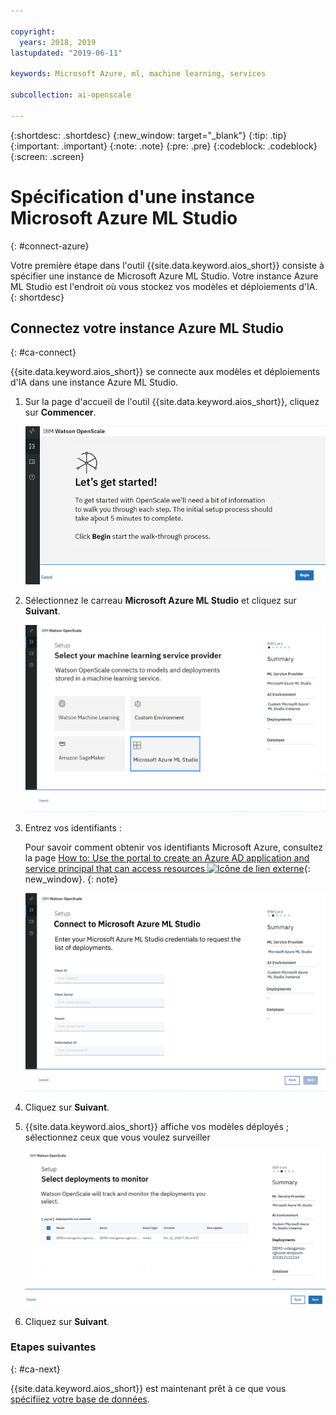 ```yaml
---

copyright:
  years: 2018, 2019
lastupdated: "2019-06-11"

keywords: Microsoft Azure, ml, machine learning, services

subcollection: ai-openscale

---
```


{:shortdesc: .shortdesc}
{:new_window: target="_blank"}
{:tip: .tip}
{:important: .important}
{:note: .note}
{:pre: .pre}
{:codeblock: .codeblock}
{:screen: .screen}

# Spécification d'une instance Microsoft Azure ML Studio
{: #connect-azure}

Votre première étape dans l'outil {{site.data.keyword.aios_short}} consiste à spécifier une instance de Microsoft Azure ML Studio. Votre instance Azure ML Studio est l'endroit où vous stockez vos modèles et déploiements d'IA.
{: shortdesc}

## Connectez votre instance Azure ML Studio
{: #ca-connect}

{{site.data.keyword.aios_short}} se connecte aux modèles et déploiements d'IA dans une instance Azure ML Studio.

1.  Sur la page d'accueil de l'outil {{site.data.keyword.aios_short}}, cliquez sur **Commencer**.

    ![Page d'accueil](images/gs-config-start.png)

1.  Sélectionnez le carreau **Microsoft Azure ML Studio** et cliquez sur **Suivant**.

    ![Sélection d'Azure ML Studio](images/connect-azure.png)

1.  Entrez vos identifiants :

    Pour savoir comment obtenir vos identifiants Microsoft Azure, consultez la page
[How to:
Use the portal to create an Azure AD application and service principal that can access resources
![Icône de lien externe](../../icons/launch-glyph.svg "Icône de lien externe")](https://docs.microsoft.com/en-us/azure/active-directory/develop/howto-create-service-principal-portal){: new_window}.
    {: note}

    ![Entrée des identifiants Azure ML Studio](images/connect-azure-cred.png)

1.  Cliquez sur **Suivant**.

1.  {{site.data.keyword.aios_short}} affiche vos modèles déployés ; sélectionnez ceux que vous voulez surveiller

    ![Sélection des modèles déployés MS Azure](images/connect-azure-deploys.png)

1.  Cliquez sur **Suivant**.

### Etapes suivantes
{: #ca-next}

{{site.data.keyword.aios_short}} est maintenant prêt
à ce que vous [spécifiiez votre base de données](/docs/services/ai-openscale?topic=ai-openscale-connect-db#connect-db).
